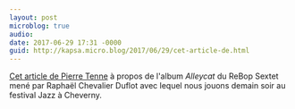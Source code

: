 ```yaml
---
layout: post
microblog: true
audio: 
date: 2017-06-29 17:31 -0000
guid: http://kapsa.micro.blog/2017/06/29/cet-article-de.html
---
```

[Cet article de Pierre Tenne](http://www.djamlarevue.com/blog/2017/1/27/raphal-chevalier-duflot-alleycat) à propos de l'album _Alleycat_ du ReBop Sextet mené par Raphaël Chevalier Duflot avec lequel nous jouons demain soir au festival Jazz à Cheverny.
